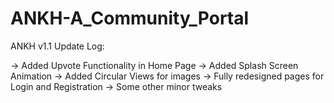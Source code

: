 # ANKH-A_Community_Portal

ANKH v1.1 Update Log:

-> Added Upvote Functionality in Home Page
-> Added Splash Screen Animation
-> Added Circular Views for images
-> Fully redesigned pages for Login and Registration
-> Some other minor tweaks
